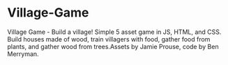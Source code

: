 # Village-Game
Village Game - Build a village! Simple 5 asset game in JS, HTML, and CSS.  Build houses made of wood, train villagers with food, gather food from plants, and gather wood from trees.Assets by Jamie Prouse, code by Ben Merryman.
